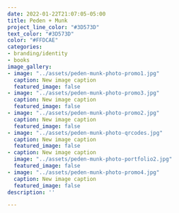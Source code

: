 ```yaml
---
date: 2022-01-22T21:07:05-05:00
title: Peden + Munk
project_line_color: "#3D573D"
text_color: "#3D573D"
color: "#FFDCAE"
categories:
- branding/identity
- books
image_gallery:
- image: "../assets/peden-munk-photo-promo1.jpg"
  caption: New image caption
  featured_image: false
- image: "../assets/peden-munk-photo-promo3.jpg"
  caption: New image caption
  featured_image: false
- image: "../assets/peden-munk-photo-promo2.jpg"
  caption: New image caption
  featured_image: false
- image: "../assets/peden-munk-photo-qrcodes.jpg"
  caption: New image caption
  featured_image: false
- caption: New image caption
  image: "../assets/peden-munk-photo-portfolio2.jpg"
  featured_image: false
- image: "../assets/peden-munk-photo-promo4.jpg"
  caption: New image caption
  featured_image: false
description: ''

---
```

